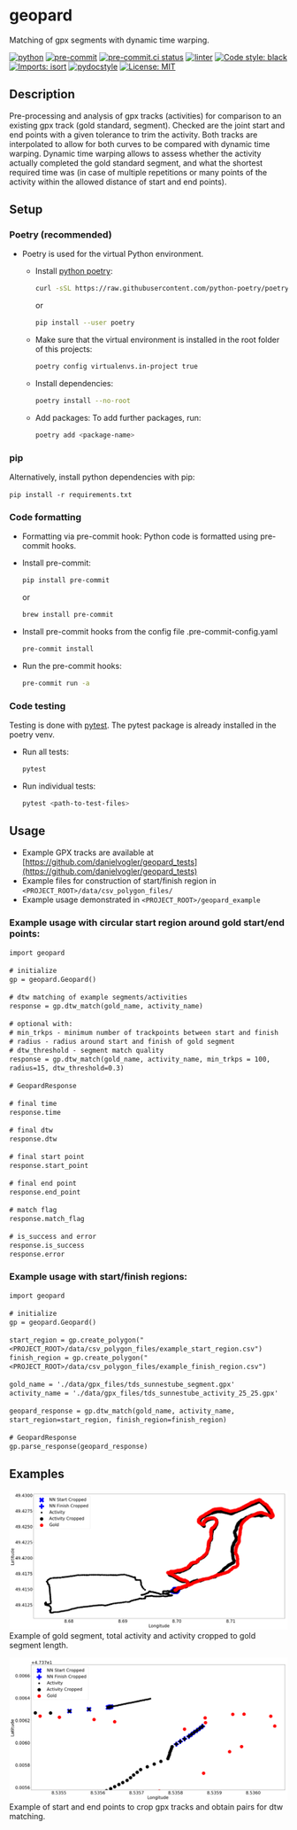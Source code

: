 # geopard
Matching of gpx segments with dynamic time warping.

[![python](https://img.shields.io/badge/Python-3.8-3776AB.svg?style=flat&logo=python&logoColor=white)](https://www.python.org)
[![pre-commit](https://img.shields.io/badge/pre--commit-enabled-brightgreen?logo=pre-commit&logoColor=white)](https://github.com/pre-commit/pre-commit)
[![pre-commit.ci status](https://results.pre-commit.ci/badge/github/pre-commit/action/main.svg)](https://results.pre-commit.ci/latest/github/pre-commit/action/main)
[![linter](https://img.shields.io/badge/code%20linting-pylint-blue.svg)](https://github.com/PyCQA/pylint)
[![Code style: black](https://img.shields.io/badge/code%20style-black-000000.svg)](https://github.com/psf/black)
[![Imports: isort](https://img.shields.io/badge/%20imports-isort-%231674b1?style=flat&labelColor=ef8336)](https://pycqa.github.io/isort/)
[![pydocstyle](https://img.shields.io/badge/pydocstyle-enabled-AD4CD3)](http://www.pydocstyle.org/en/stable/)
[![License: MIT](https://img.shields.io/badge/License-MIT-yellow.svg)](https://opensource.org/licenses/MIT)

## Description

Pre-processing and analysis of gpx tracks (activities) for comparison to an existing gpx track (gold standard, segment). Checked are the joint start and end points with a given tolerance to trim the activity. Both tracks are interpolated to allow for both curves to be compared with dynamic time warping. Dynamic time warping allows to assess whether the activity actually completed the gold standard segment, and what the shortest required time was (in case of multiple repetitions or many points of the activity within the allowed distance of start and end points).

## Setup

### Poetry (recommended)

- Poetry is used for the virtual Python environment.
  - Install [python poetry](https://github.com/python-poetry/poetry):
    ```bash
    curl -sSL https://raw.githubusercontent.com/python-poetry/poetry/master/get-poetry.py | python
    ```
    or
    ```bash
    pip install --user poetry
    ```

  - Make sure that the virtual environment is installed in the root folder of this projects:
    ```bash
    poetry config virtualenvs.in-project true
    ```

  - Install dependencies:
    ```bash
    poetry install --no-root
    ```

  - Add packages:
    To add further packages, run:
    ```bash
    poetry add <package-name>
    ```

### pip

Alternatively, install python dependencies with pip:

`pip install -r requirements.txt`

### Code formatting
- Formatting via pre-commit hook:
  Python code is formatted using pre-commit hooks.
- Install pre-commit:
  ```bash
  pip install pre-commit
  ```
  or
  ```bash
  brew install pre-commit
  ```

- Install pre-commit hooks from the config file .pre-commit-config.yaml
  ```bash
  pre-commit install
  ```

- Run the pre-commit hooks:
  ```bash
  pre-commit run -a
  ```

### Code testing
Testing is done with [pytest](https://docs.pytest.org/). The pytest package is already installed in the poetry venv.
- Run all tests:

  ```bash
  pytest
  ```

- Run individual tests:

  ```bash
  pytest <path-to-test-files>
  ```



## Usage

- Example GPX tracks are available at [https://github.com/danielvogler/geopard_tests](https://github.com/danielvogler/geopard_tests)
- Example files for construction of start/finish region in `<PROJECT_ROOT>/data/csv_polygon_files/`
- Example usage demonstrated in `<PROJECT_ROOT>/geopard_example`

### Example usage with circular start region around gold start/end points:

```
import geopard

# initialize
gp = geopard.Geopard()

# dtw matching of example segments/activities
response = gp.dtw_match(gold_name, activity_name)

# optional with:
# min_trkps - minimum number of trackpoints between start and finish
# radius - radius around start and finish of gold segment
# dtw_threshold - segment match quality
response = gp.dtw_match(gold_name, activity_name, min_trkps = 100, radius=15, dtw_threshold=0.3)

# GeopardResponse

# final time
response.time

# final dtw
response.dtw

# final start point
response.start_point

# final end point
response.end_point

# match flag
response.match_flag

# is_success and error
response.is_success
response.error
```


### Example usage with start/finish regions:

```
import geopard

# initialize
gp = geopard.Geopard()

start_region = gp.create_polygon("<PROJECT_ROOT>/data/csv_polygon_files/example_start_region.csv")
finish_region = gp.create_polygon("<PROJECT_ROOT>/data/csv_polygon_files/example_finish_region.csv")

gold_name = './data/gpx_files/tds_sunnestube_segment.gpx'
activity_name = './data/gpx_files/tds_sunnestube_activity_25_25.gpx'

geopard_response = gp.dtw_match(gold_name, activity_name, start_region=start_region, finish_region=finish_region)

# GeopardResponse
gp.parse_response(geopard_response)
```

## Examples

![Example image](/docs/images/example_track.png "Example of gpx crop")
Example of gold segment, total activity and activity cropped to gold segment length.


![Example image](/docs/images/example_track_start-finish.png "Example start and end points")
Example of start and end points to crop gpx tracks and obtain pairs for dtw matching.
